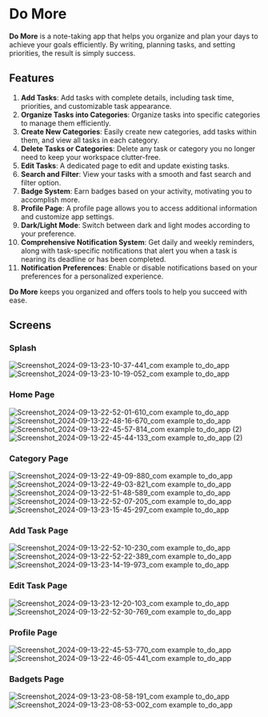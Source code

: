 # Do More

**Do More** is a note-taking app that helps you organize and plan your days to achieve your goals efficiently. By writing, planning tasks, and setting priorities, the result is simply success.

## Features

1. **Add Tasks**: Add tasks with complete details, including task time, priorities, and customizable task appearance.
2. **Organize Tasks into Categories**: Organize tasks into specific categories to manage them efficiently.
3. **Create New Categories**: Easily create new categories, add tasks within them, and view all tasks in each category.
4. **Delete Tasks or Categories**: Delete any task or category you no longer need to keep your workspace clutter-free.
5. **Edit Tasks**: A dedicated page to edit and update existing tasks.
6. **Search and Filter**: View your tasks with a smooth and fast search and filter option.
7. **Badge System**: Earn badges based on your activity, motivating you to accomplish more.
8. **Profile Page**: A profile page allows you to access additional information and customize app settings.
9. **Dark/Light Mode**: Switch between dark and light modes according to your preference.
10. **Comprehensive Notification System**: Get daily and weekly reminders, along with task-specific notifications that alert you when a task is nearing its deadline or has been completed.
11. **Notification Preferences**: Enable or disable notifications based on your preferences for a personalized experience.

**Do More** keeps you organized and offers tools to help you succeed with ease.

## Screens

### Splash

![Screenshot_2024-09-13-23-10-37-441_com example to_do_app](https://github.com/user-attachments/assets/f59ce1ec-733f-4c3b-a4c9-9cb2530d5b78)
![Screenshot_2024-09-13-23-10-19-052_com example to_do_app](https://github.com/user-attachments/assets/b331b7e9-cfb4-4947-ae32-a18ee1c0768a)

### Home Page

![Screenshot_2024-09-13-22-52-01-610_com example to_do_app](https://github.com/user-attachments/assets/5ca3571d-622d-4cdb-8cf2-583be8d56412)
![Screenshot_2024-09-13-22-48-16-670_com example to_do_app](https://github.com/user-attachments/assets/87eb6cb5-7cb3-4b3d-ba2c-b31cfe1dae33)
![Screenshot_2024-09-13-22-45-57-814_com example to_do_app (2)](https://github.com/user-attachments/assets/7c537ace-d857-4607-a603-e6f474170c64)
![Screenshot_2024-09-13-22-45-44-133_com example to_do_app (2)](https://github.com/user-attachments/assets/600f6355-07a0-4b9d-aa92-aae71d967a6f)

### Category Page
![Screenshot_2024-09-13-22-49-09-880_com example to_do_app](https://github.com/user-attachments/assets/6e4b335b-8ac8-46db-8908-522599870e6a)
![Screenshot_2024-09-13-22-49-03-821_com example to_do_app](https://github.com/user-attachments/assets/ee4906e3-16be-4149-84c1-65d245b374ae)
![Screenshot_2024-09-13-22-51-48-589_com example to_do_app](https://github.com/user-attachments/assets/273c5c6a-141b-4dda-af60-91d43c7c7142)
![Screenshot_2024-09-13-22-52-07-205_com example to_do_app](https://github.com/user-attachments/assets/78d997f8-1f41-4f26-8735-0dc951da8cc9)
![Screenshot_2024-09-13-23-15-45-297_com example to_do_app](https://github.com/user-attachments/assets/fe3f5eeb-de65-483e-87e7-d0aaf577b0b9)

### Add Task Page

![Screenshot_2024-09-13-22-52-10-230_com example to_do_app](https://github.com/user-attachments/assets/2a3414f7-36fb-49bf-bb74-3041de7b49bd)
![Screenshot_2024-09-13-22-52-22-389_com example to_do_app](https://github.com/user-attachments/assets/eed705b1-aae2-4150-98c5-d9c1a39f56f2)
![Screenshot_2024-09-13-23-14-19-973_com example to_do_app](https://github.com/user-attachments/assets/7a867d10-1155-4a82-92a9-7a3440838914)

### Edit Task Page

![Screenshot_2024-09-13-23-12-20-103_com example to_do_app](https://github.com/user-attachments/assets/8fff097c-29ef-454b-97a2-9e98a4457956)
![Screenshot_2024-09-13-22-52-30-769_com example to_do_app](https://github.com/user-attachments/assets/bf1f77d8-426d-4633-b624-d813cada9873)

### Profile Page

![Screenshot_2024-09-13-22-45-53-770_com example to_do_app](https://github.com/user-attachments/assets/402dc0d6-38be-4150-99f0-66101f1f5363)
![Screenshot_2024-09-13-22-46-05-441_com example to_do_app](https://github.com/user-attachments/assets/a9e9d8b0-718d-48a0-bda3-daf69930427c)

### Badgets Page

![Screenshot_2024-09-13-23-08-58-191_com example to_do_app](https://github.com/user-attachments/assets/b02256c0-382c-4fb6-8551-ebee45cfd161)
![Screenshot_2024-09-13-23-08-53-002_com example to_do_app](https://github.com/user-attachments/assets/37a92d77-12de-449f-8961-70c82f07b25f)
